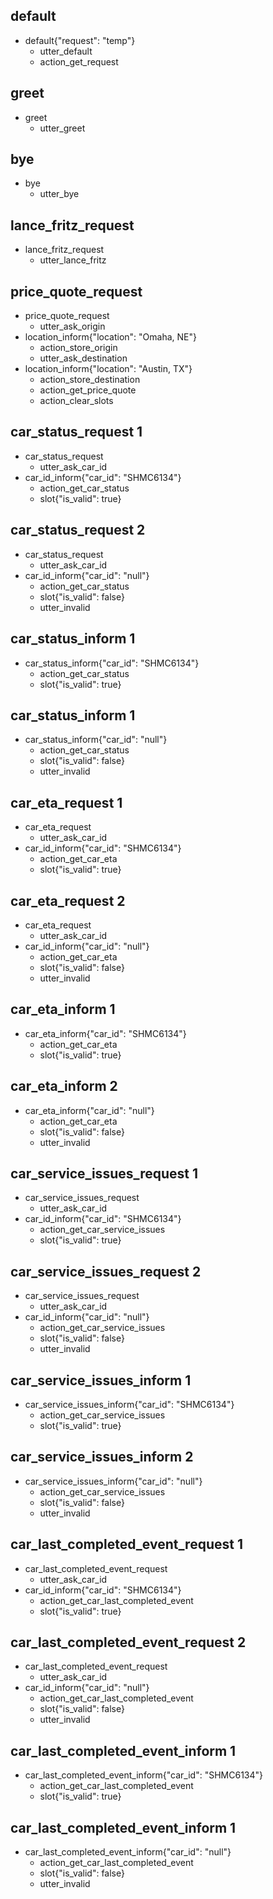 ## default
* default{"request": "temp"}
    - utter_default
    - action_get_request

## greet
* greet
    - utter_greet

## bye
* bye
    - utter_bye

## lance_fritz_request
* lance_fritz_request
    - utter_lance_fritz

<!-- PRICE QUOTE -->

## price_quote_request
* price_quote_request
    - utter_ask_origin
* location_inform{"location": "Omaha, NE"}
    - action_store_origin
    - utter_ask_destination
* location_inform{"location": "Austin, TX"}
    - action_store_destination
    - action_get_price_quote
    - action_clear_slots

<!--- CAR -->

<!-- status -->
## car_status_request 1
* car_status_request
    - utter_ask_car_id
* car_id_inform{"car_id": "SHMC6134"}
    - action_get_car_status
    - slot{"is_valid": true}

## car_status_request 2
* car_status_request
    - utter_ask_car_id
* car_id_inform{"car_id": "null"}
    - action_get_car_status
    - slot{"is_valid": false}
    - utter_invalid

## car_status_inform 1
* car_status_inform{"car_id": "SHMC6134"}
    - action_get_car_status
    - slot{"is_valid": true}

## car_status_inform 1
* car_status_inform{"car_id": "null"}
    - action_get_car_status
    - slot{"is_valid": false}
    - utter_invalid

<!-- eta -->
## car_eta_request 1
* car_eta_request
    - utter_ask_car_id
* car_id_inform{"car_id": "SHMC6134"}
    - action_get_car_eta
    - slot{"is_valid": true}

## car_eta_request 2
* car_eta_request
    - utter_ask_car_id
* car_id_inform{"car_id": "null"}
    - action_get_car_eta
    - slot{"is_valid": false}
    - utter_invalid

## car_eta_inform 1
* car_eta_inform{"car_id": "SHMC6134"}
    - action_get_car_eta
    - slot{"is_valid": true}

## car_eta_inform 2
* car_eta_inform{"car_id": "null"}
    - action_get_car_eta
    - slot{"is_valid": false}
    - utter_invalid

<!-- service issues -->
## car_service_issues_request 1
* car_service_issues_request
    - utter_ask_car_id
* car_id_inform{"car_id": "SHMC6134"}
    - action_get_car_service_issues
    - slot{"is_valid": true}

## car_service_issues_request 2
* car_service_issues_request
    - utter_ask_car_id
* car_id_inform{"car_id": "null"}
    - action_get_car_service_issues
    - slot{"is_valid": false}
    - utter_invalid

## car_service_issues_inform 1
* car_service_issues_inform{"car_id": "SHMC6134"}
    - action_get_car_service_issues
    - slot{"is_valid": true}

## car_service_issues_inform 2
* car_service_issues_inform{"car_id": "null"}
    - action_get_car_service_issues
    - slot{"is_valid": false}
    - utter_invalid

<!-- last completed event -->
## car_last_completed_event_request 1
* car_last_completed_event_request
    - utter_ask_car_id
* car_id_inform{"car_id": "SHMC6134"}
    - action_get_car_last_completed_event
    - slot{"is_valid": true}

## car_last_completed_event_request 2
* car_last_completed_event_request
    - utter_ask_car_id
* car_id_inform{"car_id": "null"}
    - action_get_car_last_completed_event
    - slot{"is_valid": false}
    - utter_invalid

## car_last_completed_event_inform 1
* car_last_completed_event_inform{"car_id": "SHMC6134"}
    - action_get_car_last_completed_event
    - slot{"is_valid": true}

## car_last_completed_event_inform 1
* car_last_completed_event_inform{"car_id": "null"}
    - action_get_car_last_completed_event
    - slot{"is_valid": false}
    - utter_invalid